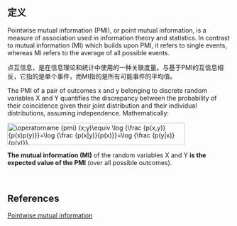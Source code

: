 ## 定义
Pointwise mutual information (PMI), or point mutual information, is a measure of association used in information theory and statistics. 
In contrast to mutual information (MI) which builds upon PMI, it refers to single events, whereas MI refers to the average of all possible events.

点互信息，是在信息理论和统计中使用的一种关联度量。与基于PMI的互信息相反，它指的是单个事件，而MI指的是所有可能事件的平均值。

The PMI of a pair of outcomes x and y belonging to discrete random variables X and Y quantifies the discrepancy between the probability of their coincidence given their joint distribution and their individual distributions, assuming independence. Mathematically:

<img src="https://wikimedia.org/api/rest_v1/media/math/render/svg/ff54cfce726857db855d4dd0a9dee2c6a5e7be99" class="mwe-math-fallback-image-inline" aria-hidden="true" style="vertical-align: -2.671ex; width:52.395ex; height:6.509ex;" alt="\operatorname {pmi} (x;y)\equiv \log {\frac {p(x,y)}{p(x)p(y)}}=\log {\frac {p(x|y)}{p(x)}}=\log {\frac {p(y|x)}{p(y)}}."/>

**The mutual information (MI)** of the random variables X and Y **is the expected value of the PMI** (over all possible outcomes).


&nbsp;
## References
[Pointwise mutual information](https://en.wikipedia.org/wiki/Pointwise_mutual_information)

